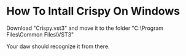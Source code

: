 # How To Intall Crispy On Windows #

Download "Crispy.vst3" and move it to the folder "C:\Program Files\Common Files\VST3"

Your daw should recognize it from there.
